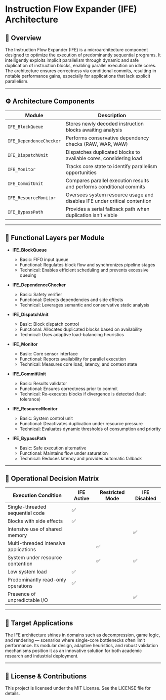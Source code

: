 # Instruction Flow Expander (IFE) Architecture

## 🧠 Overview

The Instruction Flow Expander (IFE) is a microarchitecture component designed to optimize the execution of predominantly sequential programs. It intelligently exploits implicit parallelism through dynamic and safe duplication of instruction blocks, enabling parallel execution on idle cores. The architecture ensures correctness via conditional commits, resulting in notable performance gains, especially for applications that lack explicit parallelism.

---

## ⚙️ Architecture Components

| Module              | Description                                                                 |
|---------------------|-----------------------------------------------------------------------------|
| `IFE_BlockQueue`     | Stores newly decoded instruction blocks awaiting analysis                  |
| `IFE_DependenceChecker` | Performs conservative dependency checks (RAW, WAR, WAW)               |
| `IFE_DispatchUnit`   | Dispatches duplicated blocks to available cores, considering load          |
| `IFE_Monitor`        | Tracks core state to identify parallelism opportunities                    |
| `IFE_CommitUnit`     | Compares parallel execution results and performs conditional commits       |
| `IFE_ResourceMonitor`| Oversees system resource usage and disables IFE under critical contention  |
| `IFE_BypassPath`     | Provides a serial fallback path when duplication isn’t viable              |

---

## 🧩 Functional Layers per Module

- **IFE_BlockQueue**
  - Basic: FIFO input queue
  - Functional: Regulates block flow and synchronizes pipeline stages
  - Technical: Enables efficient scheduling and prevents excessive queuing

- **IFE_DependenceChecker**
  - Basic: Safety verifier
  - Functional: Detects dependencies and side effects
  - Technical: Leverages semantic and conservative static analysis

- **IFE_DispatchUnit**
  - Basic: Block dispatch control
  - Functional: Allocates duplicated blocks based on availability
  - Technical: Uses adaptive load-balancing heuristics

- **IFE_Monitor**
  - Basic: Core sensor interface
  - Functional: Reports availability for parallel execution
  - Technical: Measures core load, latency, and context state

- **IFE_CommitUnit**
  - Basic: Results validator
  - Functional: Ensures correctness prior to commit
  - Technical: Re-executes blocks if divergence is detected (fault tolerance)

- **IFE_ResourceMonitor**
  - Basic: System control unit
  - Functional: Deactivates duplication under resource pressure
  - Technical: Evaluates dynamic thresholds of consumption and priority

- **IFE_BypassPath**
  - Basic: Safe execution alternative
  - Functional: Maintains flow under saturation
  - Technical: Reduces latency and provides automatic fallback

---

## 🧮 Operational Decision Matrix

| Execution Condition                   | IFE Active | Restricted Mode | IFE Disabled |
|--------------------------------------|------------|-----------------|--------------|
| Single-threaded sequential code      | ✅         |                 |              |
| Blocks with side effects             | ✅         |                 |              |
| Intensive use of shared memory       |            |                 | ✅           |
| Multi-threaded intensive applications|            | ✅              |              |
| System under resource contention     |            | ✅              | ✅           |
| Low system load                      | ✅         |                 |              |
| Predominantly read-only operations   | ✅         |                 |              |
| Presence of unpredictable I/O        |            |                 | ✅           |

---

## 🎯 Target Applications

The IFE architecture shines in domains such as decompression, game logic, and rendering — scenarios where single-core bottlenecks often limit performance. Its modular design, adaptive heuristics, and robust validation mechanisms position it as an innovative solution for both academic research and industrial deployment.

---

## 📄 License & Contributions

This project is licensed under the MIT License. See the LICENSE file for details.
